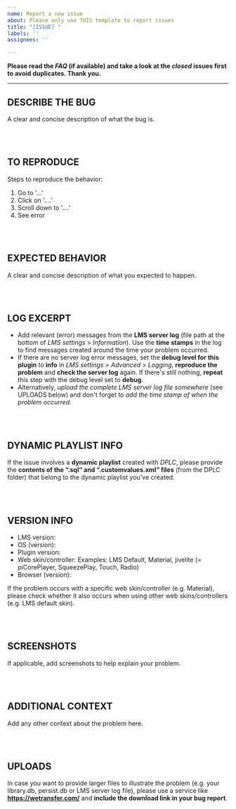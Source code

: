 ```yaml
---
name: Report a new issue
about: Please only use THIS template to report issues
title: "[ISSUE] "
labels: ''
assignees: ''

---
```


**Please read the *FAQ* (if available) and take a look at the *closed* issues first to avoid duplicates. Thank you.**

---

## DESCRIBE THE BUG
A clear and concise description of what the bug is.



<br><br>
## TO REPRODUCE
Steps to reproduce the behavior:
1. Go to '...'
2. Click on '....'
3. Scroll down to '....'
4. See error



<br><br>
## EXPECTED BEHAVIOR
A clear and concise description of what you expected to happen.



<br><br>
## LOG EXCERPT
* Add relevant (error) messages from the **LMS server log** (file path at the bottom of *LMS settings* > *Information*). Use the **time stamps** in the log to find messages created around the time your problem occurred.
* If there are no server log error messages, set the **debug level for this plugin** to **info** in *LMS settings* > *Advanced* > *Logging*, **reproduce the problem** and **check the server log** again. If there's still nothing, **repeat** this step with the debug level set to **debug**.
* Alternatively, *upload the complete LMS server log file somewhere* (see UPLOADS below) and don't forget to *add the time stamp of when the problem occurred*.



<br><br>
## DYNAMIC PLAYLIST INFO
If the issue involves a **dynamic playlist** created with *DPLC*, please provide
the **contents of the “.sql“ and “.customvalues.xml“ files** (from the DPLC folder) that belong to the dynamic playlist you've created.



<br><br>
## VERSION INFO
* LMS version:
* OS (version):
* Plugin version:
* Web skin/controller:     Examples: LMS Default, Material, jivelite (= piCorePlayer, SqueezePlay, Touch, Radio)
* Browser (version):

If the problem occurs with a specific web skin/controller (e.g. Material), please check whether it also occurs when using other web skins/controllers (e.g. LMS default skin).



<br><br>
## SCREENSHOTS
If applicable, add screenshots to help explain your problem.



<br><br>
## ADDITIONAL CONTEXT
Add any other context about the problem here.



<br><br>
## UPLOADS
In case you want to provide larger files to illustrate the problem (e.g. your library.db, persist.db or LMS server log file), please use a service like **https://wetransfer.com/** and **include the download link in your bug report**.
<br>
